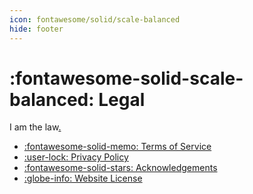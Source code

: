 ```yaml
---
icon: fontawesome/solid/scale-balanced
hide: footer
---
```


# :fontawesome-solid-scale-balanced: Legal

I am the law[.](https://youtu.be/awnS7-5wLQg)

<div class="grid cards" markdown>

- [:fontawesome-solid-memo: Terms of Service](terms/)
- [:user-lock: Privacy Policy](privacy/)
- [:fontawesome-solid-stars: Acknowledgements](acknowledgements/)
- [:globe-info: Website License](license/)

</div>